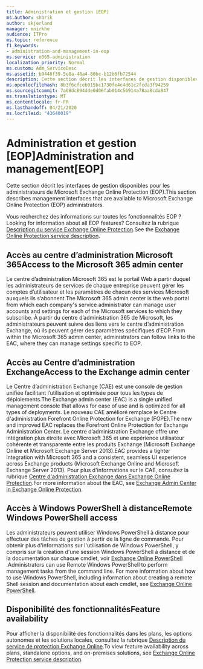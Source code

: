 ```yaml
---
title: Administration et gestion [EOP]
ms.author: sharik
author: skjerland
manager: mnirkhe
audience: ITPro
ms.topic: reference
f1_keywords:
- administration-and-management-in-eop
ms.service: o365-administration
localization_priority: Normal
ms.custom: Adm_ServiceDesc
ms.assetid: b9448f39-5e8a-48a4-80bc-b12b6fb72544
description: Cette section décrit les interfaces de gestion disponibles pour les administrateurs de Microsoft Exchange Online Protection (EOP).
ms.openlocfilehash: 8b3f6cfceb015bc1730fe4c4d61c2fcda3f94259
ms.sourcegitcommit: 7a68dc894dde0d06fab014c56914a78aa8cda847
ms.translationtype: MT
ms.contentlocale: fr-FR
ms.lasthandoff: 04/21/2020
ms.locfileid: "43640019"
---
```

# <a name="administration-and-managementeop"></a><span data-ttu-id="4dad5-103">Administration et gestion [EOP]</span><span class="sxs-lookup"><span data-stu-id="4dad5-103">Administration and management[EOP]</span></span>

<span data-ttu-id="4dad5-104">Cette section décrit les interfaces de gestion disponibles pour les administrateurs de Microsoft Exchange Online Protection (EOP).</span><span class="sxs-lookup"><span data-stu-id="4dad5-104">This section describes management interfaces that are available to Microsoft Exchange Online Protection (EOP) administrators.</span></span>
  
<span data-ttu-id="4dad5-105">Vous recherchez des informations sur toutes les fonctionnalités EOP ?</span><span class="sxs-lookup"><span data-stu-id="4dad5-105">Looking for information about all EOP features?</span></span> <span data-ttu-id="4dad5-106">Consultez la rubrique [Description du service Exchange Online Protection](exchange-online-protection-service-description.md).</span><span class="sxs-lookup"><span data-stu-id="4dad5-106">See the [Exchange Online Protection service description](exchange-online-protection-service-description.md).</span></span>
  
## <a name="access-to-the-microsoft-365-admin-center"></a><span data-ttu-id="4dad5-107">Accès au centre d’administration Microsoft 365</span><span class="sxs-lookup"><span data-stu-id="4dad5-107">Access to the Microsoft 365 admin center</span></span>

<span data-ttu-id="4dad5-108">Le centre d’administration Microsoft 365 est le portail Web à partir duquel les administrateurs de services de chaque entreprise peuvent gérer les comptes d’utilisateur et les paramètres de chacun des services Microsoft auxquels ils s’abonnent.</span><span class="sxs-lookup"><span data-stu-id="4dad5-108">The Microsoft 365 admin center is the web portal from which each company's service administrator can manage user accounts and settings for each of the Microsoft services to which they subscribe.</span></span> <span data-ttu-id="4dad5-109">À partir du centre d’administration 365 de Microsoft, les administrateurs peuvent suivre des liens vers le centre d’administration Exchange, où ils peuvent gérer des paramètres spécifiques d’EOP.</span><span class="sxs-lookup"><span data-stu-id="4dad5-109">From within the Microsoft 365 admin center, administrators can follow links to the EAC, where they can manage settings specific to EOP.</span></span>
  
## <a name="access-to-the-exchange-admin-center"></a><span data-ttu-id="4dad5-110">Accès au Centre d’administration Exchange</span><span class="sxs-lookup"><span data-stu-id="4dad5-110">Access to the Exchange admin center</span></span>

<span data-ttu-id="4dad5-111">Le Centre d’administration Exchange (CAE) est une console de gestion unifiée facilitant l’utilisation et optimisée pour tous les types de déploiements.</span><span class="sxs-lookup"><span data-stu-id="4dad5-111">The Exchange admin center (EAC) is a single unified management console that allows for ease of use and is optimized for all types of deployments.</span></span> <span data-ttu-id="4dad5-112">Le nouveau CAE amélioré remplace le Centre d'administration Forefront Online Protection for Exchange (FOPE).</span><span class="sxs-lookup"><span data-stu-id="4dad5-112">The new and improved EAC replaces the Forefront Online Protection for Exchange Administration Center.</span></span> <span data-ttu-id="4dad5-113">Le centre d’administration Exchange offre une intégration plus étroite avec Microsoft 365 et une expérience utilisateur cohérente et transparente entre les produits Exchange (Microsoft Exchange Online et Microsoft Exchange Server 2013).</span><span class="sxs-lookup"><span data-stu-id="4dad5-113">EAC provides a tighter integration with Microsoft 365 and a consistent, seamless UI experience across Exchange products (Microsoft Exchange Online and Microsoft Exchange Server 2013).</span></span> <span data-ttu-id="4dad5-114">Pour plus d'informations sur le CAE, consultez la rubrique [Centre d'administration Exchange dans Exchange Online Protection](https://go.microsoft.com/fwlink/p/?LinkId=282381).</span><span class="sxs-lookup"><span data-stu-id="4dad5-114">For more information about the EAC, see [Exchange Admin Center in Exchange Online Protection](https://go.microsoft.com/fwlink/p/?LinkId=282381).</span></span>
  
## <a name="remote-windows-powershell-access"></a><span data-ttu-id="4dad5-115">Accès à Windows PowerShell à distance</span><span class="sxs-lookup"><span data-stu-id="4dad5-115">Remote Windows PowerShell access</span></span>

 <span data-ttu-id="4dad5-p104">Les administrateurs peuvent utiliser Windows PowerShell à distance pour effectuer des tâches de gestion à partir de la ligne de commande. Pour obtenir plus d'informations sur l'utilisation de Windows PowerShell, y compris sur la création d'une session Windows PowerShell à distance et de la documentation sur chaque cmdlet, voir [Exchange Online PowerShell ](https://go.microsoft.com/fwlink/p/?LinkId=282266).</span><span class="sxs-lookup"><span data-stu-id="4dad5-p104">Administrators can use Remote Windows PowerShell to perform management tasks from the command line. For more information about how to use Windows PowerShell, including information about creating a remote Shell session and documentation about each cmdlet, see [Exchange Online PowerShell](https://go.microsoft.com/fwlink/p/?LinkId=282266).</span></span>
  
## <a name="feature-availability"></a><span data-ttu-id="4dad5-118">Disponibilité des fonctionnalités</span><span class="sxs-lookup"><span data-stu-id="4dad5-118">Feature availability</span></span>

<span data-ttu-id="4dad5-119">Pour afficher la disponibilité des fonctionnalités dans les plans, les options autonomes et les solutions locales, consultez la rubrique [Description du service de protection Exchange Online](exchange-online-protection-service-description.md).</span><span class="sxs-lookup"><span data-stu-id="4dad5-119">To view feature availability across plans, standalone options, and on-premises solutions, see [Exchange Online Protection service description](exchange-online-protection-service-description.md).</span></span>
  